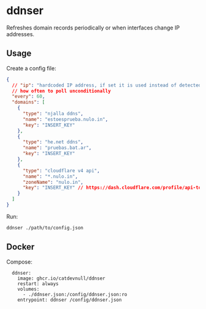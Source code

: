 # ddnser

Refreshes domain records periodically or when interfaces change IP addresses.

## Usage

Create a config file:

```json
{
  // "ip": "hardcoded IP address, if set it is used instead of detected address",
  // how often to poll unconditionally
  "every": 60,
  "domains": [
    {
      "type": "njalla ddns",
      "name": "estoesprueba.nulo.in",
      "key": "INSERT_KEY"
    },
    {
      "type": "he.net ddns",
      "name": "pruebas.bat.ar",
      "key": "INSERT_KEY"
    },
    {
      "type": "cloudflare v4 api",
      "name": "*.nulo.in",
      "zoneName": "nulo.in",
      "key": "INSERT_KEY" // https://dash.cloudflare.com/profile/api-tokens
    }
  ]
}
```

Run:

```sh
ddnser ./path/to/config.json
```

## Docker

Compose:

```
  ddnser:
    image: ghcr.io/catdevnull/ddnser
    restart: always
    volumes:
      - ./ddnser.json:/config/ddnser.json:ro
    entrypoint: ddnser /config/ddnser.json
```
